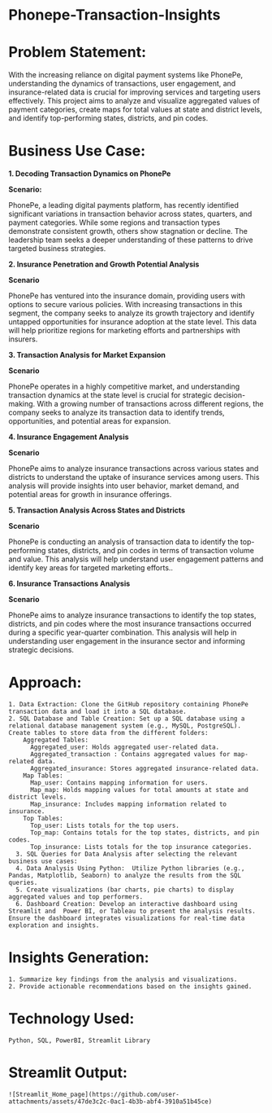 # Phonepe-Transaction-Insights

# Problem Statement:

With the increasing reliance on digital payment systems like PhonePe, understanding the dynamics of transactions, user engagement, and insurance-related data is crucial for improving services and targeting users effectively. This project aims to analyze and visualize aggregated values of payment categories, create maps for total values at state and district levels, and identify top-performing states, districts, and pin codes.

# Business Use Case:

**1. Decoding Transaction Dynamics on PhonePe**

**Scenario:**

PhonePe, a leading digital payments platform, has recently identified significant variations in transaction behavior across states, quarters, and payment categories. While some regions and transaction types demonstrate consistent growth, others show stagnation or decline. The leadership team seeks a deeper understanding of these patterns to drive targeted business strategies.

**2. Insurance Penetration and Growth Potential Analysis**

**Scenario**

PhonePe has ventured into the insurance domain, providing users with options to secure various policies. With increasing transactions in this segment, the company seeks to analyze its growth trajectory and identify untapped opportunities for insurance adoption at the state level. This data will help prioritize regions for marketing efforts and partnerships with insurers.

**3. Transaction Analysis for Market Expansion**

**Scenario**

PhonePe operates in a highly competitive market, and understanding transaction dynamics at the state level is crucial for strategic decision-making. With a growing number of transactions across different regions, the company seeks to analyze its transaction data to identify trends, opportunities, and potential areas for expansion.

**4. Insurance Engagement Analysis**

**Scenario**

PhonePe aims to analyze insurance transactions across various states and districts to understand the uptake of insurance services among users. This analysis will provide insights into user behavior, market demand, and potential areas for growth in insurance offerings.

**5. Transaction Analysis Across States and Districts**

**Scenario**

PhonePe is conducting an analysis of transaction data to identify the top-performing states, districts, and pin codes in terms of transaction volume and value. This analysis will help understand user engagement patterns and identify key areas for targeted marketing efforts..

**6. Insurance Transactions Analysis**

**Scenario**

PhonePe aims to analyze insurance transactions to identify the top states, districts, and pin codes where the most insurance transactions occurred during a specific year-quarter combination. This analysis will help in understanding user engagement in the insurance sector and informing strategic decisions.

# Approach:

    1. Data Extraction: Clone the GitHub repository containing PhonePe transaction data and load it into a SQL database.
    2. SQL Database and Table Creation: Set up a SQL database using a relational database management system (e.g., MySQL, PostgreSQL). Create tables to store data from the different folders:
        Aggregated Tables:
          Aggregated_user: Holds aggregated user-related data.
          Aggregated_transaction : Contains aggregated values for map-related data.
          Aggregated_insurance: Stores aggregated insurance-related data.
        Map Tables:
          Map_user: Contains mapping information for users.
          Map_map: Holds mapping values for total amounts at state and district levels.
          Map_insurance: Includes mapping information related to insurance.
        Top Tables:
          Top_user: Lists totals for the top users.
          Top_map: Contains totals for the top states, districts, and pin codes.
          Top_insurance: Lists totals for the top insurance categories.
      3. SQL Queries for Data Analysis after selecting the relevant business use cases:
      4. Data Analysis Using Python:  Utilize Python libraries (e.g., Pandas, Matplotlib, Seaborn) to analyze the results from the SQL queries.
      5. Create visualizations (bar charts, pie charts) to display aggregated values and top performers.
      6. Dashboard Creation: Develop an interactive dashboard using Streamlit and  Power BI, or Tableau to present the analysis results. Ensure the dashboard integrates visualizations for real-time data exploration and insights.

# Insights Generation:
  
    1. Summarize key findings from the analysis and visualizations.
    2. Provide actionable recommendations based on the insights gained.

# Technology Used:

    Python, SQL, PowerBI, Streamlit Library

# Streamlit Output:

    ![Streamlit_Home_page](https://github.com/user-attachments/assets/47de3c2c-0ac1-4b3b-abf4-3910a51b45ce)

